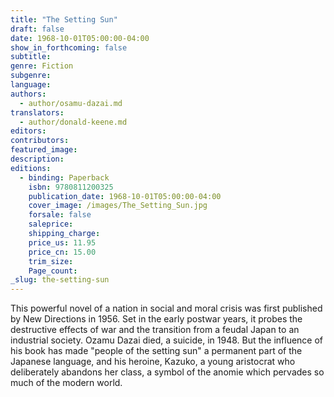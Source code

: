 ```yaml
---
title: "The Setting Sun"
draft: false
date: 1968-10-01T05:00:00-04:00
show_in_forthcoming: false
subtitle:
genre: Fiction
subgenre:
language:
authors:
  - author/osamu-dazai.md
translators:
  - author/donald-keene.md
editors:
contributors:
featured_image:
description:
editions:
  - binding: Paperback
    isbn: 9780811200325
    publication_date: 1968-10-01T05:00:00-04:00
    cover_image: /images/The_Setting_Sun.jpg
    forsale: false
    saleprice:
    shipping_charge:
    price_us: 11.95
    price_cn: 15.00
    trim_size:
    Page_count:
_slug: the-setting-sun
---
```


This powerful novel of a nation in social and moral crisis was first published by New Directions in 1956. Set in the early postwar years, it probes the destructive effects of war and the transition from a feudal Japan to an industrial society. Ozamu Dazai died, a suicide, in 1948. But the influence of his book has made "people of the setting sun" a permanent part of the Japanese language, and his heroine, Kazuko, a young aristocrat who deliberately abandons her class, a symbol of the anomie which pervades so much of the modern world.

